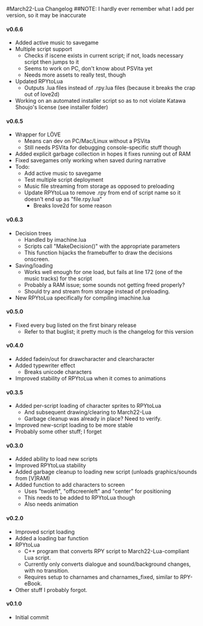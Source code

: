 #March22-Lua Changelog
##NOTE: I hardly ever remember what I add per version, so it may be inaccurate

#### v0.6.6
- Added active music to savegame
- Multiple script support
	* Checks if iscene exists in current script; if not, loads necessary script then jumps to it
	* Seems to work on PC, don't know about PSVita yet
	* Needs more assets to really test, though
- Updated RPYtoLua
	* Outputs .lua files instead of .rpy.lua files (because it breaks the crap out of love2d)
- Working on an automated installer script so as to not violate Katawa Shoujo's license (see installer folder)

#### v0.6.5
- Wrapper for LÖVE
	* Means can dev on PC/Mac/Linux without a PSVita
	* Still needs PSVita for debugging console-specific stuff though
- Added explicit garbage collection in hopes it fixes running out of RAM
- Fixed savegames only working when saved during narrative
- Todo:
	* Add active music to savegame
	* Test multiple script deployment
	* Music file streaming from storage as opposed to preloading
	* Update RPYtoLua to remove .rpy from end of script name so it doesn't end up as "file.rpy.lua"
		+ Breaks love2d for some reason

#### v0.6.3
- Decision trees
	* Handled by imachine.lua
	* Scripts call "MakeDecision()" with the appropriate parameters
	* This function hijacks the framebuffer to draw the decisions onscreen.
- Saving/loading
	* Works well enough for one load, but fails at line 172 (one of the music tracks) for the script
	* Probably a RAM issue; some sounds not getting freed properly?
	* Should try and stream from storage instead of preloading.
- New RPYtoLua specifically for compiling imachine.lua

#### v0.5.0
- Fixed every bug listed on the first binary release
	* Refer to that buglist; it pretty much is the changelog for this version

#### v0.4.0
- Added fadein/out for drawcharacter and clearcharacter
- Added typewriter effect
	* Breaks unicode characters
- Improved stability of RPYtoLua when it comes to animations

#### v0.3.5
- Added per-script loading of character sprites to RPYtoLua
	* And subsequent drawing/clearing to March22-Lua
	* Garbage cleanup was already in place? Need to verify.
- Improved new-script loading to be more stable
- Probably some other stuff; I forget

#### v0.3.0
- Added ability to load new scripts
- Improved RPYtoLua stability
- Added garbage cleanup to loading new script (unloads graphics/sounds from [V]RAM)
- Added function to add characters to screen
	* Uses "twoleft", "offscreenleft" and "center" for positioning
	* This needs to be added to RPYtoLua though
	* Also needs animation

#### v0.2.0
- Improved script loading
- Added a loading bar function
- RPYtoLua
	* C++ program that converts RPY script to March22-Lua-compliant Lua script.
	* Currently only converts dialogue and sound/background changes, with no transition.
	* Requires setup to charnames and charnames_fixed, similar to RPY-eBook.
- Other stuff I probably forgot.

#### v0.1.0
- Initial commit